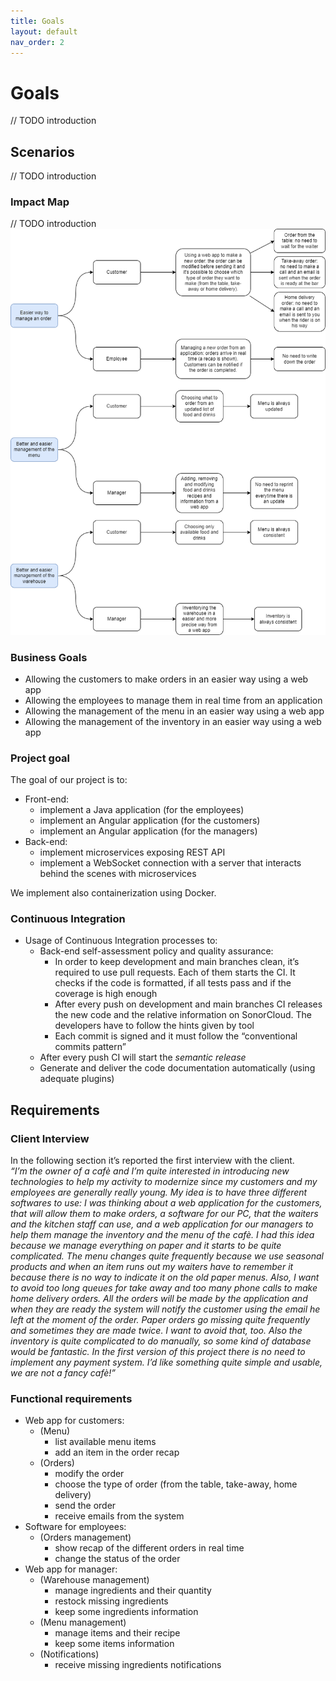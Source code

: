 ```yaml
---
title: Goals
layout: default
nav_order: 2
---
```


# Goals
// TODO introduction

## Scenarios
// TODO introduction

### Impact Map
// TODO introduction
![Impact map of the project](resources/images/Impact%20Map.png)

### Business Goals
* Allowing the customers to make orders in an easier way using a web app
* Allowing the employees to manage them in real time from an application
* Allowing the management of the menu in an easier way using a web app
* Allowing the management of the inventory in an easier way using a web app

### Project goal
The goal of our project is to:
* Front-end:
  * implement a Java application (for the employees)
  * implement an Angular application (for the customers)
  * implement an Angular application (for the managers)
* Back-end:
  * implement microservices exposing REST API
  * implement a WebSocket connection with a server that interacts behind the scenes with microservices

We implement also containerization using Docker.

### Continuous Integration

* Usage of Continuous Integration processes to:
  * Back-end self-assessment policy and quality assurance: 
    * In order to keep development and main branches clean, it’s required to use pull requests. Each of them starts the CI. It checks if the code is formatted, if all tests pass and if the coverage is high enough
    * After every push on development and main branches CI releases the new code and the relative information on SonorCloud. The developers have to follow the hints given by tool
    * Each commit is signed and it must follow the “conventional commits pattern”
  * After every push CI will start the *semantic release*
  * Generate and deliver the code documentation automatically (using adequate plugins)

## Requirements

### Client Interview
In the following section it’s reported the first interview with the client.  
*“I’m the owner of a cafè and I’m quite interested in introducing new technologies to help my activity to modernize since my customers and my employees are generally really young. 
My idea is to have three different softwares to use: I was thinking about a web application for the customers, that will allow them to make orders, a software for our PC, that the waiters and the kitchen staff can use, and a web application for our managers to help them manage the inventory and the menu of the cafè. 
I had this idea because we manage everything on paper and it starts to be quite complicated. 
The menu changes quite frequently because we use seasonal products and when an item runs out my waiters have to remember it because there is no way to indicate it on the old paper menus. Also, I want to avoid too long queues for take away and too many phone calls to make home delivery orders. All the orders will be made by the application and when they are ready the system will notify the customer using the email he left at the moment of the order.
Paper orders go missing quite frequently and sometimes they are made twice. I want to avoid that, too.
Also the inventory is quite complicated to do manually, so some kind of database would be fantastic.
In the first version of this project there is no need to implement any payment system.
I’d like something quite simple and usable, we are not a fancy cafè!”*

### Functional requirements

* Web app for customers:
  * (Menu)
    * list available menu items
    * add an item in the order recap
  * (Orders)
    * modify the order
    * choose the type of order (from the table, take-away, home delivery)
    * send the order
    * receive emails from the system
* Software for employees:
  * (Orders management)
    * show recap of the different orders in real time
    * change the status of the order
* Web app for manager:
  * (Warehouse management)
    * manage ingredients and their quantity
    * restock missing ingredients
    * keep some ingredients information
  * (Menu management)
    * manage items and their recipe
    * keep some items information
  * (Notifications)
    * receive missing ingredients notifications














